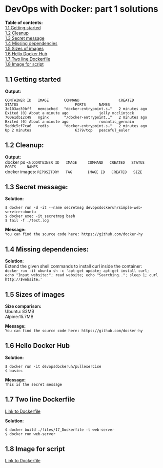 # DevOps with Docker: part 1 solutions  

**Table of contents:**  
[1.1 Getting started](#11-getting-started)  
[1.2 Cleanup](#12-cleanup)  
[1.3 Secret message](#13-secret-message)  
[1.4 Missing dependencies](#14-missing-dependencies)  
[1.5 Sizes of images](#15-sizes-of-images)  
[1.6 Hello Docker Hub](#16-hello-docker-hub)  
[1.7 Two line Dockerfile](#17-two-line-dockerfile)  
[1.8 Image for script](#18-image-for-script)

## 1.1 Getting started  
**Output:**  
```
CONTAINER ID   IMAGE       COMMAND                  CREATED          STATUS                          PORTS      NAMES
3d103ae39bff   memcached   "docker-entrypoint.s…"   2 minutes ago    Exited (0) About a minute ago              jolly_mcclintock
700e1db12c49   nginx       "/docker-entrypoint.…"   2 minutes ago    Exited (0) About a minute ago              romantic_germain
5eddc5cf7ca6   redis       "docker-entrypoint.s…"   2 minutes ago    Up 2 minutes                    6379/tcp   peaceful_euler
```

## 1.2 Cleanup:  
**Output:**  
docker ps -a :`CONTAINER ID   IMAGE     COMMAND   CREATED   STATUS    PORTS     NAMES`  
docker images: `REPOSITORY   TAG       IMAGE ID   CREATED   SIZE`

## 1.3 Secret message:
**Solution:**  
```
$ docker run -d -it --name secretmsg devopsdockeruh/simple-web-service:ubuntu
$ docker exec -it secretmsg bash
$ tail -f ./text.log
```  
**Message:**  
`You can find the source code here: https://github.com/docker-hy`  

## 1.4 Missing dependencies:
**Solution:**  
Extend the given shell commands to install curl inside the container:  
`docker run -it ubuntu sh -c 'apt-get update; apt-get install curl; echo "Input website:"; read website; echo "Searching.."; sleep 1; curl http://$website;'`  

## 1.5 Sizes of images
**Size comparison:**  
Ubuntu: 83MB  
Alpine:15.7MB

**Message:**  
`You can find the source code here: https://github.com/docker-hy`

## 1.6 Hello Docker Hub  
**Solution:**  
```
$ docker run -it devopsdockeruh/pullexercise  
$ basics
```  
**Message:**  
`This is the secret message`

## 1.7 Two line Dockerfile
[Link to Dockerfile](./files/17_Dockerfile)

**Solution:**  
```
$ docker build ./files/17_Dockerfile -t web-server
$ docker run web-server
```  

## 1.8 Image for script
[Link to Dockerfile](./files/18_Dockerfile)
